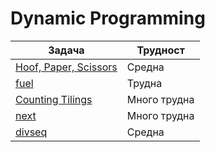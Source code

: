 # Dynamic Programming

| Задача | Трудност |
| ------ | ------ |
| [Hoof, Paper, Scissors](http://www.usaco.org/index.php?page=viewproblem2&cpid=694) | Средна |
| [fuel](https://arena.olimpiici.com/#/catalog/220/problem/100561) | Трудна |
| [Counting Tilings](https://cses.fi/problemset/task/2181) | Много трудна |
| [next](https://arena.olimpiici.com/#/catalog/49/problem/100099) | Много трудна |
| [divseq](https://arena.olimpiici.com/#/catalog/230/problem/100605) | Средна |
